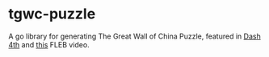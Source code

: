 # tgwc-puzzle

A go library for generating The Great Wall of China Puzzle, featured in [Dash 4th](http://playdash.org/DASH4/puzzles.php) and [this](https://www.youtube.com/watch?v=pD6oVlmLJM8) FLEB video.